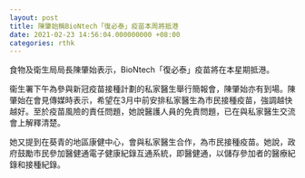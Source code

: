 ```yaml
---
layout: post
title: 陳肇始稱BioNtech「復必泰」疫苗本周將抵港
date: 2021-02-23 14:56:04.000000000 +08:00
categories: rthk
---
```


食物及衛生局局長陳肇始表示，BioNtech「復必泰」疫苗將在本星期抵港。

衞生署下午為參與新冠疫苗接種計劃的私家醫生舉行簡報會，陳肇始亦有到場。陳肇始在會見傳媒時表示，希望在3月中前安排私家醫生為市民接種疫苗，強調越快越好。至於疫苗風險的責任問題，她說醫護人員的免責問題，已在與私家醫生交流會上解釋清楚。

她又提到在葵青的地區康健中心，會與私家醫生合作，為市民接種疫苗。她說，政府鼓勵市民參加醫健通電子健康紀錄互通系統，即醫健通，以儲存參加者的醫療紀錄和接種紀錄。
